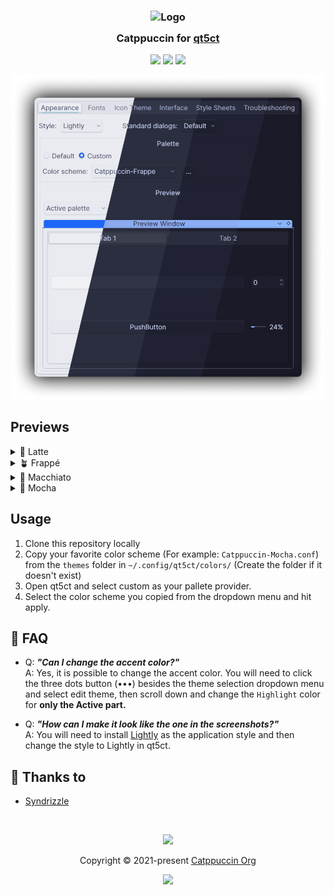 <h3 align="center">
	<img src="https://raw.githubusercontent.com/catppuccin/catppuccin/main/assets/logos/exports/1544x1544_circle.png" width="100" alt="Logo"/><br/>
	<img src="https://raw.githubusercontent.com/catppuccin/catppuccin/main/assets/misc/transparent.png" height="30" width="0px"/>
	Catppuccin for <a href="https://github.com/desktop-app/qt5ct">qt5ct</a>
	<img src="https://raw.githubusercontent.com/catppuccin/catppuccin/main/assets/misc/transparent.png" height="30" width="0px"/>
</h3>

<p align="center">
	<a href="https://github.com/catppuccin/qt5ct/stargazers"><img src="https://img.shields.io/github/stars/catppuccin/qt5ct?colorA=363a4f&colorB=b7bdf8&style=for-the-badge"></a>
	<a href="https://github.com/catppuccin/qt5ct/issues"><img src="https://img.shields.io/github/issues/catppuccin/qt5ct?colorA=363a4f&colorB=f5a97f&style=for-the-badge"></a>
	<a href="https://github.com/catppuccin/qt5ct/contributors"><img src="https://img.shields.io/github/contributors/catppuccin/qt5ct?colorA=363a4f&colorB=a6da95&style=for-the-badge"></a>
</p>

<p align="center">
	<img width=500 src="assets/preview.png"/>
</p>

## Previews

<details>
<summary>🌻 Latte</summary>
<img width=500 src="assets/latte.png"/> 
</details>
<details>
<summary>🪴 Frappé</summary>
<img width=500 src="assets/frappe.png"/> 
</details>
<details>
<summary>🌺 Macchiato</summary>
<img width=500 src="assets/macchiato.png"/> 
</details>
<details>
<summary>🌿 Mocha</summary>
<img width=500 src="assets/mocha.png"/> 
</details>

## Usage

1. Clone this repository locally
2. Copy your favorite color scheme (For example: `Catppuccin-Mocha.conf`) from the `themes` folder in `~/.config/qt5ct/colors/` (Create the folder if it doesn't exist)
3. Open qt5ct and select custom as your pallete provider.
4. Select the color scheme you copied from the dropdown menu and hit apply.

## 🙋 FAQ

-	Q: **_"Can I change the accent color?"_**\
	A: Yes, it is possible to change the accent color. You will need to click the three dots button (•••) besides the theme selection dropdown menu and select edit theme, then scroll down and change the `Highlight` color for **only the Active part.**

-	Q: **_"How can I make it look like the one in the screenshots?"_**\
	A: You will need to install [Lightly](https://github.com/Luwx/Lightly) as the application style and then change the style to Lightly in qt5ct.

## 💝 Thanks to

- [Syndrizzle](https://github.com/syndrizzle)

&nbsp;

<p align="center">
	<img src="https://raw.githubusercontent.com/catppuccin/catppuccin/main/assets/footers/gray0_ctp_on_line.svg?sanitize=true" />
</p>

<p align="center">
	Copyright &copy; 2021-present <a href="https://github.com/catppuccin" target="_blank">Catppuccin Org</a>
</p>

<p align="center">
	<a href="https://github.com/catppuccin/catppuccin/blob/main/LICENSE"><img src="https://img.shields.io/static/v1.svg?style=for-the-badge&label=License&message=MIT&logoColor=d9e0ee&colorA=363a4f&colorB=b7bdf8"/></a>
</p>

